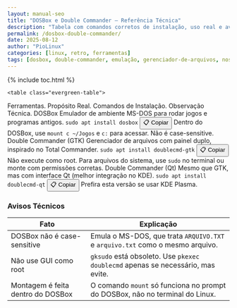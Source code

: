 ```yaml
---
layout: manual-seo
title: "DOSBox e Double Commander – Referência Técnica"
description: "Tabela com comandos corretos de instalação, uso real e avisos técnicos — sem nostalgia, só utilidade prática."
permalink: /dosbox-double-commander/
date: 2025-08-12
author: "PioLinux"
categories: [linux, retro, ferramentas]
tags: [dosbox, double-commander, emulação, gerenciador-de-arquivos, nostalgia]
---
```



{% include toc.html %}


<section class="post-content">
           
      
    <table class="evergreen-table">
  <thead>
    <tr>
      <th>Ferramentas.</th>
      <th>Propósito Real.</th>
      <th>Comandos de Instalação.</th>
      <th>Observação Técnica.</th>
    </tr>
  </thead>
  <tbody>
    <tr>
      <td data-label="Ferramenta">DOSBox</td>
      <td data-label="Propósito Real">Emulador de ambiente MS-DOS para rodar jogos e programas antigos.</td>
      <td data-label="Comando de Instalação">
        <code>sudo apt install dosbox</code>
        <button class="copy-btn" data-command="sudo apt install dosbox">📋 Copiar</button>
      </td>
      <td data-label="Observação Técnica">Dentro do DOSBox, use <code>mount c ~/Jogos</code> e <code>c:</code> para acessar. Não é case-sensitive.</td>
    </tr>
    <tr>
      <td data-label="Ferramenta">Double Commander (GTK)</td>
      <td data-label="Propósito Real">Gerenciador de arquivos com painel duplo, inspirado no Total Commander.</td>
      <td data-label="Comando de Instalação">
        <code>sudo apt install doublecmd-gtk</code>
        <button class="copy-btn" data-command="sudo apt install doublecmd-gtk">📋 Copiar</button>
      </td>
      <td data-label="Observação Técnica">Não execute como root. Para arquivos do sistema, use <code>sudo</code> no terminal ou monte com permissões corretas.</td>
    </tr>
    <tr>
      <td data-label="Ferramenta">Double Commander (Qt)</td>
      <td data-label="Propósito Real">Mesmo que GTK, mas com interface Qt (melhor integração no KDE).</td>
      <td data-label="Comando de Instalação">
        <code>sudo apt install doublecmd-qt</code>
        <button class="copy-btn" data-command="sudo apt install doublecmd-qt">📋 Copiar</button>
      </td>
      <td data-label="Observação Técnica">Prefira esta versão se usar KDE Plasma.</td>
    </tr>
  </tbody>
</table>

<h3 id="avisos">Avisos Técnicos</h3>
<table class="evergreen-table">
  <thead>
    <tr>
      <th>Fato</th>
      <th>Explicação</th>
    </tr>
  </thead>
  <tbody>
    <tr>
      <td data-label="Fato">DOSBox não é case-sensitive</td>
      <td data-label="Explicação">Emula o MS-DOS, que trata <code>ARQUIVO.TXT</code> e <code>arquivo.txt</code> como o mesmo arquivo.</td>
    </tr>
    <tr>
      <td data-label="Fato">Não use GUI como root</td>
      <td data-label="Explicação"><code>gksudo</code> está obsoleto. Use <code>pkexec doublecmd</code> apenas se necessário, mas evite.</td>
    </tr>
    <tr>
      <td data-label="Fato">Montagem é feita dentro do DOSBox</td>
      <td data-label="Explicação">O comando <code>mount</code> só funciona no prompt do DOSBox, não no terminal do Linux.</td>
    </tr>
  </tbody>
</table>
        </section>
 


  

